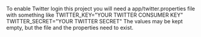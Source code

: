 To enable Twitter login this project you will need a app/twitter.properties file with something like
TWITTER_KEY="YOUR TWITTER CONSUMER KEY"
TWITTER_SECRET="YOUR TWITTER SECRET"
The values may be kept empty, but the file and the properties need to exist.